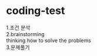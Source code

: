 
# coding-test

1.조건 분석    
2.brainstorming    
 thinking how to solve the problems    
3.문제풀기    

